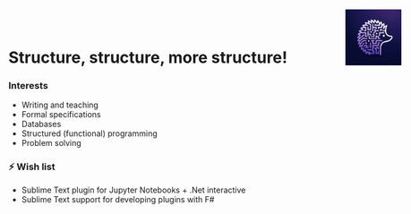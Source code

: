 # Structure, structure, more structure!

<img src="./logo.png" width="100" height="100" style="position: absolute; top: 20px; right: 30px;" alt ="structured-sharpie">

### Interests
- Writing and teaching
- Formal specifications
- Databases
- Structured (functional) programming
- Problem solving

### ⚡ Wish list
- Sublime Text plugin for Jupyter Notebooks + .Net interactive
- Sublime Text support for developing plugins with F#
